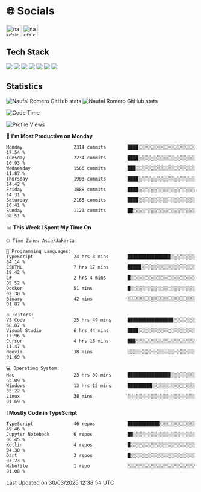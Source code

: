 <h1 align="">🌐 Socials</h1>
<p align="left">
<a href="https://linkedin.com/in/naufal-romero-putra-pratama-9ab816177/" target="blank"><img align="center" src="https://raw.githubusercontent.com/rahuldkjain/github-profile-readme-generator/master/src/images/icons/Social/linked-in-alt.svg" alt="naufalromero" height="30" width="40" /></a>
<a href="https://instagram.com/naufalromero" target="blank"><img align="center" src="https://raw.githubusercontent.com/rahuldkjain/github-profile-readme-generator/master/src/images/icons/Social/instagram.svg" alt="naufalromero" height="30" width="40" /></a>
</p>


<h2 align="">Tech Stack</h2>
<div align="">
  <img src="https://img.shields.io/badge/next.js-000000?style=for-the-badge&logo=nextdotjs&logoColor=white"/>
 <img src="https://img.shields.io/badge/typescript-%23007ACC.svg?style=for-the-badge&logo=typescript&logoColor=white"/>
 <img src="https://img.shields.io/badge/react-%2320232a.svg?style=for-the-badge&logo=react&logoColor=%2361DAFB"/>
 <img src="https://img.shields.io/badge/tailwindcss-%2338B2AC.svg?style=for-the-badge&logo=tailwind-css&logoColor=white"/>
 <img src="https://img.shields.io/badge/Prisma-3982CE?style=for-the-badge&logo=Prisma&logoColor=white"/>
 <img src="https://img.shields.io/badge/javascript-%23323330.svg?style=for-the-badge&logo=javascript&logoColor=%23F7DF1E"/>
 <img src="https://img.shields.io/badge/java-%23ED8B00.svg?style=for-the-badge&logo=openjdk&logoColor=white"/>
</div>


<h2 align="">Statistics</h2>
<div align="">
<img src="https://github-readme-stats-xi-nine-74.vercel.app/api?username=romves&show_icons=true&theme=tokyonight&include_all_commits=true&count_private=true" alt="Naufal Romero GitHub stats"/>
<img src="https://github-readme-stats-xi-nine-74.vercel.app/api/top-langs/?username=romves&theme=tokyonight&hide_border=false&include_all_commits=true&count_private=true&layout=compact" alt="Naufal Romero GitHub stats"/>
</div>

<!--START_SECTION:waka-->
![Code Time](http://img.shields.io/badge/Code%20Time-2%2C243%20hrs-blue)

![Profile Views](http://img.shields.io/badge/Profile%20Views-0-blue)

📅 **I'm Most Productive on Monday** 

```text
Monday                   2314 commits        ████░░░░░░░░░░░░░░░░░░░░░   17.54 % 
Tuesday                  2234 commits        ████░░░░░░░░░░░░░░░░░░░░░   16.93 % 
Wednesday                1566 commits        ███░░░░░░░░░░░░░░░░░░░░░░   11.87 % 
Thursday                 1903 commits        ████░░░░░░░░░░░░░░░░░░░░░   14.42 % 
Friday                   1888 commits        ████░░░░░░░░░░░░░░░░░░░░░   14.31 % 
Saturday                 2165 commits        ████░░░░░░░░░░░░░░░░░░░░░   16.41 % 
Sunday                   1123 commits        ██░░░░░░░░░░░░░░░░░░░░░░░   08.51 % 
```


📊 **This Week I Spent My Time On** 

```text
🕑︎ Time Zone: Asia/Jakarta

💬 Programming Languages: 
TypeScript               24 hrs 3 mins       ████████████████░░░░░░░░░   64.14 % 
CSHTML                   7 hrs 17 mins       █████░░░░░░░░░░░░░░░░░░░░   19.42 % 
C#                       2 hrs 4 mins        █░░░░░░░░░░░░░░░░░░░░░░░░   05.52 % 
Docker                   51 mins             █░░░░░░░░░░░░░░░░░░░░░░░░   02.30 % 
Binary                   42 mins             ░░░░░░░░░░░░░░░░░░░░░░░░░   01.87 % 

🔥 Editors: 
VS Code                  25 hrs 49 mins      █████████████████░░░░░░░░   68.87 % 
Visual Studio            6 hrs 44 mins       ████░░░░░░░░░░░░░░░░░░░░░   17.96 % 
Cursor                   4 hrs 18 mins       ███░░░░░░░░░░░░░░░░░░░░░░   11.47 % 
Neovim                   38 mins             ░░░░░░░░░░░░░░░░░░░░░░░░░   01.69 % 

💻 Operating System: 
Mac                      23 hrs 39 mins      ████████████████░░░░░░░░░   63.09 % 
Windows                  13 hrs 12 mins      █████████░░░░░░░░░░░░░░░░   35.22 % 
Linux                    38 mins             ░░░░░░░░░░░░░░░░░░░░░░░░░   01.69 % 
```

**I Mostly Code in TypeScript** 

```text
TypeScript               46 repos            ████████████░░░░░░░░░░░░░   49.46 % 
Jupyter Notebook         6 repos             ██░░░░░░░░░░░░░░░░░░░░░░░   06.45 % 
Kotlin                   4 repos             █░░░░░░░░░░░░░░░░░░░░░░░░   04.30 % 
Dart                     3 repos             █░░░░░░░░░░░░░░░░░░░░░░░░   03.23 % 
Makefile                 1 repo              ░░░░░░░░░░░░░░░░░░░░░░░░░   01.08 % 
```




 Last Updated on 30/03/2025 12:38:54 UTC
<!--END_SECTION:waka-->
